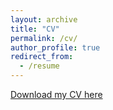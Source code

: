```yaml
---
layout: archive
title: "CV"
permalink: /cv/
author_profile: true
redirect_from:
  - /resume
---
```


[Download my CV here](http://GaganKanojia.github.io/blob/master/_data/cv.pdf)
